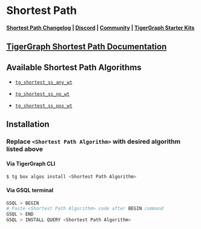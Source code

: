 
# Shortest Path

#### [Shortest Path Changelog](https://github.com/tigergraph/gsql-graph-algorithms/blob/master/algorithms/Path/shortest_path/CHANGELOG.md) | [Discord](https://discord.gg/vFbmPyvJJN) | [Community](https://community.tigergraph.com) | [TigerGraph Starter Kits](https://github.com/zrougamed/TigerGraph-Starter-Kits-Parser)

## [TigerGraph Shortest Path Documentation](https://docs.tigergraph.com/graph-algorithm-library/path/single-source-shortest-path-weighted)

## Available Shortest Path Algorithms 

* [`tg_shortest_ss_any_wt`](https://github.com/tigergraph/gsql-graph-algorithms/blob/master/algorithms/Path/shortest_path/tg_shortest_ss_any_wt.gsql)

* [`tg_shortest_ss_no_wt`](https://github.com/tigergraph/gsql-graph-algorithms/blob/master/algorithms/Path/shortest_path/tg_shortest_ss_no_wt.gsql)

* [`tg_shortest_ss_pos_wt`](https://github.com/tigergraph/gsql-graph-algorithms/blob/master/algorithms/Path/shortest_path/tg_shortest_ss_pos_wt.gsql)

## Installation 

### Replace `<Shortest Path Algorithm>` with desired algorithm listed above 

#### Via TigerGraph CLI

```bash
$ tg box algos install <Shortest Path Algorithm>
```

#### Via GSQL terminal

```bash
GSQL > BEGIN
# Paste <Shortest Path Algorithm> code after BEGIN command
GSQL > END 
GSQL > INSTALL QUERY <Shortest Path Algorithm>
```
